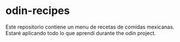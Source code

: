 # odin-recipes
Este repositorio contiene un menu de recetas de comidas mexicanas. Estaré 
aplicando todo lo que aprendí durante the odin project.
